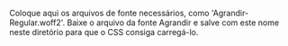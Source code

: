 Coloque aqui os arquivos de fonte necessários, como 'Agrandir-Regular.woff2'.
Baixe o arquivo da fonte Agrandir e salve com este nome neste diretório para que o CSS consiga carregá-lo.

